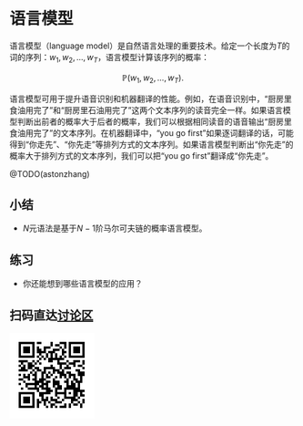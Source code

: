 # 语言模型

语言模型（language model）是自然语言处理的重要技术。给定一个长度为$T$的词的序列：$w_1, w_2, \ldots, w_T$，语言模型计算该序列的概率：

$$\mathbb{P}(w_1, w_2, \ldots, w_T).$$


语言模型可用于提升语音识别和机器翻译的性能。例如，在语音识别中，“厨房里食油用完了”和“厨房里石油用完了”这两个文本序列的读音完全一样。如果语言模型判断出前者的概率大于后者的概率，我们可以根据相同读音的语音输出“厨房里食油用完了”的文本序列。在机器翻译中，“you go first”如果逐词翻译的话，可能得到“你走先”、“你先走”等排列方式的文本序列。如果语言模型判断出“你先走”的概率大于排列方式的文本序列，我们可以把“you go first”翻译成“你先走”。


@TODO(astonzhang)


## 小结

* $N$元语法是基于$N-1$阶马尔可夫链的概率语言模型。


## 练习

* 你还能想到哪些语言模型的应用？


## 扫码直达[讨论区](https://discuss.gluon.ai/t/topic/6650)

![](../img/qr_lm.svg)
